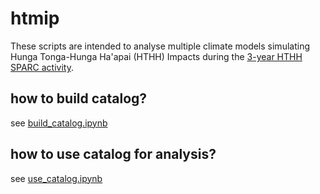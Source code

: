 # htmip

These scripts are intended to analyse multiple climate models simulating Hunga Tonga-Hunga Ha'apai (HTHH) Impacts during the [3-year HTHH SPARC activity](https://csl.noaa.gov/assessments/hthh/).

## how to build catalog?
see [build_catalog.ipynb](https://github.com/kuchaale/htmip/blob/main/build_catalog.ipynb)

## how to use catalog for analysis?
see [use_catalog.ipynb](https://github.com/kuchaale/htmip/blob/main/use_catalog.ipynb)
